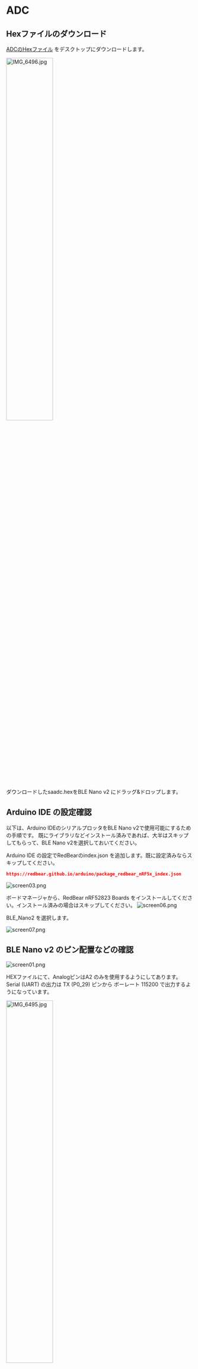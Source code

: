 # ADC



## Hexファイルのダウンロード

[ADCのHexファイル](https://www.chocbanana.com/hex/saadc.hex) をデスクトップにダウンロードします。



<img width="50%" alt="IMG_6496.jpg" src="images02/IMG_6496.jpg">

ダウンロードしたsaadc.hexをBLE Nano v2 にドラッグ&ドロップします。



## Arduino IDE の設定確認
以下は、Arduino IDEのシリアルプロッタをBLE Nano v2で使用可能にするための手順です。
既にライブラリなどインストール済みであれば、大半はスキップしてもらって、BLE Nano v2を選択しておいてください。

Arduino IDE の設定でRedBearのindex.json を追加します。既に設定済みならスキップしてください。
```index.json
https://redbear.github.io/arduino/package_redbear_nRF5x_index.json
```

<img  alt="screen03.png" src="images02/screen03.png">



ボードマネージャから、RedBear nRF52823 Boards をインストールしてください。インストール済みの場合はスキップしてください。
<img  alt="screen06.png" src="images02/screen06.png">



BLE_Nano2 を選択します。

<img  alt="screen07.png" src="images02/screen07.png">



## BLE Nano v2 のピン配置などの確認

<img  alt="screen01.png" src="images02/screen01.png">

HEXファイルにて、AnalogピンはA2 のみを使用するようにしてあります。
Serial (UART) の出力は TX (P0_29) ピンから ボーレート 115200 で出力するようになっています。



<img  width="50%" alt="IMG_6495.jpg" src="images02/IMG_6495.jpg">

3V供給は、USBのVIN ピンからBLE Nano2のVINピン に接続します。
BLE Nano2 の VDD ピンには接続しないでください。

<img  alt="screen08.png" src="images02/screen08.png">

<img  width="50%" alt="IMG_6497.jpg" src="images02/IMG_6497.jpg">



<img  alt="screen02.png" src="images02/screen02.png">

Arduino IDE のシリアルプロッタを開くと、波形が表示されます。

アナログ値をADCへ入力する場合は、A2 ( P0_28 ) ピンへ接続してください。



## ADCの設定値

サンプリングは 500Hz （ 2ms ）、12bit 分解能としてあります。

サンプリングの設定は、マイコン内のタイマーを何ミリ秒で動作させるかで変えられます。が、整数値でしか設定できないため

2ms -> 500Hz  
4ms -> 250Hz  
5ms -> 200Hz  

くらいの中から選択する必要があります。

